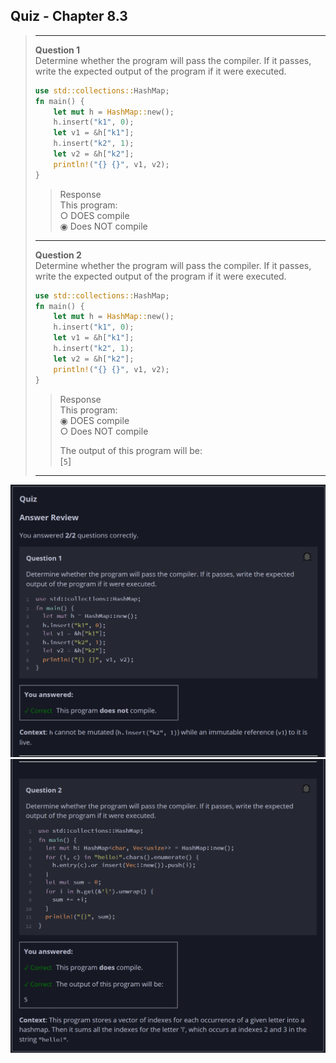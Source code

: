 ## Quiz - Chapter 8.3 ##

> ---
> **Question 1**<br>
> Determine whether the program will pass the compiler. If it 
> passes, write the expected output of the program if it were 
> executed.
>
> ```rust
> use std::collections::HashMap;
> fn main() {
>     let mut h = HashMap::new();
>     h.insert("k1", 0);
>     let v1 = &h["k1"];
>     h.insert("k2", 1);
>     let v2 = &h["k2"];
>     println!("{} {}", v1, v2);
> }
> ```
>
> > Response<br>
> > This program:<br>
> > ○ DOES compile<br>
> > ◉ Does NOT compile<br>
>
> ---
> 
> **Question 2**<br>
> Determine whether the program will pass the compiler. If it 
> passes, write the expected output of the program if it were 
> executed.
>
> ```rust
> use std::collections::HashMap;
> fn main() {
>     let mut h = HashMap::new();
>     h.insert("k1", 0);
>     let v1 = &h["k1"];
>     h.insert("k2", 1);
>     let v2 = &h["k2"];
>     println!("{} {}", v1, v2);
> }
> ```
>
> > Response<br>
> > This program:<br>
> > ◉ DOES compile<br>
> > ○ Does NOT compile<br>
> > 
> > The output of this program will be:<br>
> > [```5```]
> > 
> ---
>

![image](../additional-files/images/quiz_0803_1.png)
![image](../additional-files/images/quiz_0803_2.png)
